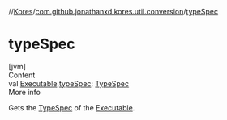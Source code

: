 //[Kores](../index.md)/[com.github.jonathanxd.kores.util.conversion](index.md)/[typeSpec](type-spec.md)



# typeSpec  
[jvm]  
Content  
val [Executable](https://docs.oracle.com/javase/8/docs/api/java/lang/reflect/Executable.html).[typeSpec](type-spec.md): [TypeSpec](../com.github.jonathanxd.kores.base/-type-spec/index.md)  
More info  


Gets the [TypeSpec](../com.github.jonathanxd.kores.base/-type-spec/index.md) of the [Executable](https://docs.oracle.com/javase/8/docs/api/java/lang/reflect/Executable.html).

  



